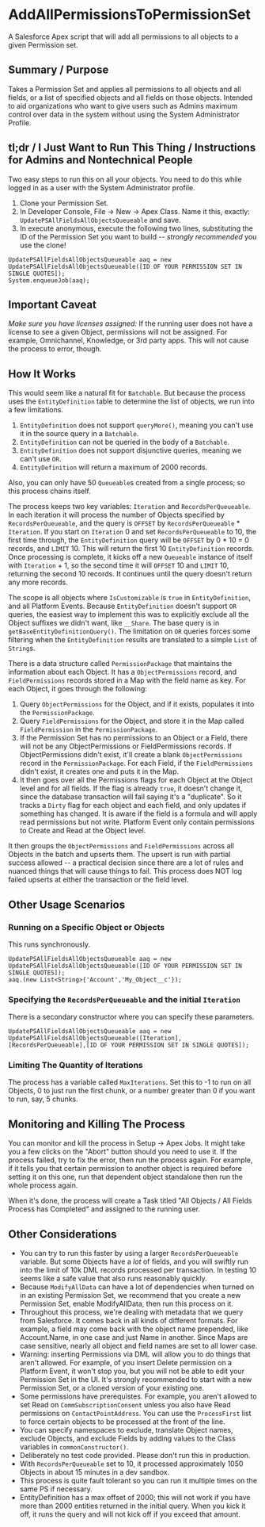 # AddAllPermissionsToPermissionSet
A Salesforce Apex script that will add all permissions to all objects to a given Permission set.

## Summary / Purpose
Takes a Permission Set and applies all permissions to all objects and all fields, or a list of specified objects and all fields on those objects. Intended to aid organizations who want to give users such as Admins maximum control over data in the system without using the System Administrator Profile.

## tl;dr / I Just Want to Run This Thing / Instructions for Admins and Nontechnical People
Two easy steps to run this on all your objects. You need to do this while logged in as a user with the System Administrator profile.

1. Clone your Permission Set.
1. In Developer Console, File -> New -> Apex Class. Name it this, exactly:      `UpdatePSAllFieldsAllObjectsQueueable` and save.
2. In execute anonymous, execute the following two lines, substituting the ID of the Permission Set you want to build -- *strongly recommended* you use the clone!
```
UpdatePSAllFieldsAllObjectsQueueable aaq = new UpdatePSAllFieldsAllObjectsQueueable([ID OF YOUR PERMISSION SET IN SINGLE QUOTES]);
System.enqueueJob(aaq); 
```
## Important Caveat

*Make sure you have licenses assigned:* If the running user does not have a license to see a given Object, permissions will not be assigned. For example, Omnichannel, Knowledge, or 3rd party apps.  This will not cause the process to error, though.

## How It Works

This would seem like a natural fit for `Batchable`. But because the process uses the `EntityDefinition` table to determine the list of objects, we run into a few limitations.
1. `EntityDefinition` does not support `queryMore()`, meaning you can't use it in the source query in a `Batchable`.
2. `EntityDefinition` can not be queried in the body of a `Batchable`.
3. `EntityDefinition` does not support disjunctive queries, meaning we can't use `OR`.
4. `EntityDefinition` will return a maximum of 2000 records.

Also, you can only have 50 `Queueable`s created from a single process; so this process chains itself.

The process keeps two key variables: `Iteration` and `RecordsPerQueueable`. In each iteration it will process the number of Objects specified by `RecordsPerQueueable`, and the query is `OFFSET` by `RecordsPerQueueable` * `Iteration`. If you start on `Iteration` 0 and set `RecordsPerQueueable` to 10, the first time through, the `EntityDefinition` query will be `OFFSET` by 0 * 10 = 0 records, and `LIMIT` 10. This will return the first 10 `EntityDefinition` records.  Once processing is complete, it kicks off a new `Queueable` instance of itself with `Iteration` + 1, so the second time it will `OFFSET` 10 and `LIMIT` 10, returning the second 10 records. It continues until the query doesn't return any more records.

The scope is all objects where `IsCustomizable` is `true` in `EntityDefinition`, and all Platform Events. Because `EntityDefinition` doesn't support `OR` queries, the easiest way to implement this was to explicitly exclude all the Object suffixes we didn't want, like `__Share`. The base query is in `getBaseEntityDefinitionQuery()`. The limitation on `OR` queries forces some filtering when the `EntityDefinition` results are translated to a simple `List` of `String`s.

There is a data structure called `PermissionPackage` that maintains the information about each Object. It has a `ObjectPermissions` record, and `FieldPermissions` records stored in a Map with the field name as key. For each Object, it goes through the following:

1. Query `ObjectPermissions` for the Object, and if it exists, populates it into the `PermissionPackage`.
2. Query `FieldPermissions` for the Object, and store it in the Map called `FieldPermission` in the `PermissionPackage`.
3. If the Permission Set has no permissions to an Object or a Field, there will not be any ObjectPermissions or FieldPermissions records. If ObjectPermissions didn't exist, it'll create a blank `ObjectPermissions` record in the `PermissionPackage`. For each Field, if the `FieldPermissions` didn't exist, it creates one and puts it in the Map.
4. It then goes over all the Permissions flags for each Object at the Object level and for all fields. If the flag is already `true`, it doesn't change it, since the database transaction will fail saying it's a "duplicate". So it tracks a `Dirty` flag for each object and each field, and only updates if something has changed. It is aware if the field is a formula and will apply read permissions but not write. Platform Event only contain permissions to Create and Read at the Object level.

It then groups the `ObjectPermissions` and `FieldPermissions` across all Objects in the batch and upserts them. The upsert is run with partial success allowed -- a practical decision since there are a lot of rules and nuanced things that will cause things to fail. This process does NOT log failed upserts at either the transaction or the field level.

## Other Usage Scenarios

### Running on a Specific Object or Objects
This runs synchronously.
```
UpdatePSAllFieldsAllObjectsQueueable aaq = new UpdatePSAllFieldsAllObjectsQueueable([ID OF YOUR PERMISSION SET IN SINGLE QUOTES]);
aaq.(new List<String>{'Account','My_Object__c'});
```

### Specifying the `RecordsPerQueueable` and the initial `Iteration`
There is a secondary constructor where you can specify these parameters.
```
UpdatePSAllFieldsAllObjectsQueueable aaq = new UpdatePSAllFieldsAllObjectsQueueable([Iteration],[RecordsPerQueueable],[ID OF YOUR PERMISSION SET IN SINGLE QUOTES]);
```

### Limiting The Quantity of Iterations
The process has a variable called `MaxIterations`. Set this to -1 to run on all Objects, 0 to just run the first chunk, or a number greater than 0 if you want to run, say, 5 chunks.

## Monitoring and Killing The Process
You can monitor and kill the process in Setup -> Apex Jobs. It might take you a few clicks on the "Abort" button should you need to use it. If the process failed, try to fix the error, then run the process again. For example, if it tells you that certain permission to another object is required before setting it on this one, run that dependent object standalone then run the whole process again.

When it's done, the process will create a Task titled "All Objects / All Fields Process has Completed" and assigned to the running user.

## Other Considerations
* You can try to run this faster by using a larger `RecordsPerQueueable` variable. But some Objects have a _lot_ of fields, and you will swiftly run into the limit of 10k DML records processed per transaction. In testing 10 seems like a safe value that also runs reasonably quickly.
* Because `ModifyAllData` can have a lot of dependencies when turned on in an existing Permission Set, we recommend that you create a new Permission Set, enable ModifyAllData, then run this process on it.
* Throughout this process, we're dealing with metadata that we query from Salesforce. It comes back in all kinds of different formats.  For example, a field may come back with the object name prepended, like Account.Name, in one case and just Name in another.  Since Maps are case sensitive, nearly all object and field names are set to all lower case.
* Warning: inserting Permissions via DML will allow you to do things that aren't allowed. For example, of you insert Delete permission on a Platform Event, it won't stop you, but you will not be able to edit your Permission Set in the UI. It's strongly recommended to start with a new Permission Set, or a cloned version of your existing one.
* Some permissions have prerequistes. For example, you aren't allowed to set Read on `CommSubscriptionConsent` unless you also have Read permissions on `ContactPointAddress`. You can use the `ProcessFirst` list to force certain objects to be processed at the front of the line.
* You can specify namespaces to exclude, translate Object names, exclude Objects, and exclude Fields by adding values to the Class variables in `commonConstructor()`.
* Deliberately no test code provided. Please don't run this in production.
* With `RecordsPerQueueable` set to 10, it processed approximately 1050 Objects in about 15 minutes in a dev sandbox.
* This process is quite fault tolerant so you can run it multiple times on the same PS if necessary.
* EntityDefinition has a max offset of 2000; this will not work if you have more than 2000 entities returned in the initial query. When you kick it off, it runs the query and will not kick off if you exceed that amount.


